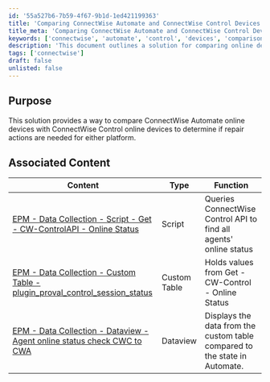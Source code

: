 ```yaml
---
id: '55a527b6-7b59-4f67-9b1d-1ed421199363'
title: 'Comparing ConnectWise Automate and ConnectWise Control Devices'
title_meta: 'Comparing ConnectWise Automate and ConnectWise Control Devices'
keywords: ['connectwise', 'automate', 'control', 'devices', 'comparison', 'repair']
description: 'This document outlines a solution for comparing online devices between ConnectWise Automate and ConnectWise Control, identifying if any repair actions are necessary for either platform. It includes associated content such as scripts and custom tables that facilitate this comparison.'
tags: ['connectwise']
draft: false
unlisted: false
---
```


## Purpose

This solution provides a way to compare ConnectWise Automate online devices with ConnectWise Control online devices to determine if repair actions are needed for either platform.

## Associated Content

| Content                                                                                       | Type          | Function                                                  |
|-----------------------------------------------------------------------------------------------|---------------|-----------------------------------------------------------|
| [EPM - Data Collection - Script - Get - CW-ControlAPI - Online Status](<../cwa/scripts/Get - CW-ControlAPI - Online Status.md>) | Script        | Queries ConnectWise Control API to find all agents' online status |
| [EPM - Data Collection - Custom Table - plugin_proval_control_session_status](<../cwa/tables/plugin_proval_control_session_status.md>) | Custom Table  | Holds values from Get - CW-Control - Online Status        |
| [EPM - Data Collection - Dataview - Agent online status check CWC to CWA](<../cwa/dataviews/Agent online status check CWC to CWA.md>) | Dataview      | Displays the data from the custom table compared to the state in Automate. |
